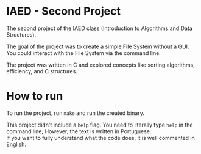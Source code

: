 # IAED - Second Project

The second project of the IAED class (Introduction to Algorithms and Data Structures).

The goal of the project was to create a simple File System without a GUI.
You could interact with the File System via the command line.

The project was written in C and explored concepts like sorting algorithms, efficiency, and C structures.

# How to run

To run the project, run `make` and run the created binary.  

This project didn't include a `help` flag. You need to literally type `help` in the command line; However, the text is written in Portuguese.  
If you want to fully understand what the code does, it is well commented in English.
